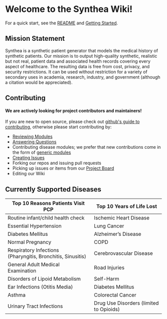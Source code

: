 # Welcome to the Synthea Wiki!

For a quick start, see the [README](https://github.com/synthetichealth/synthea/blob/master/README.md) and [Getting Started](https://github.com/synthetichealth/synthea/wiki/Getting-Started).

## Mission Statement

Synthea is a synthetic patient generator that models the medical history of synthetic patients. Our mission is to output high-quality synthetic, realistic but not real, patient data and associated health records covering every aspect of healthcare. The resulting data is free from cost, privacy, and security restrictions. It can be used without restriction for a variety of secondary uses in academia, research, industry, and government (although a citation would be appreciated).

## Contributing

#### We are actively looking for project contributors and maintainers! 

If you are new to open source, please check out [github's guide to contributing](https://guides.github.com/activities/contributing-to-open-source/), otherwise please start contributing by:

* [Reviewing Modules](https://github.com/synthetichealth/synthea/wiki/Module-Gallery)
* [Answering Questions](https://github.com/synthetichealth/synthea/wiki/Contributing)
* Contributing disease modules; we prefer that new contributions come in the form of [generic modules](https://github.com/synthetichealth/synthea/wiki/Generic-Module-Framework)
* [Creating Issues](https://github.com/synthetichealth/synthea/issues/new)
* Forking our repos and issuing pull requests
* Picking up issues or items from our [Project Board](https://github.com/synthetichealth/synthea/projects/1)
* Editing our Wiki

## Currently Supported Diseases

Top 10 Reasons Patients Visit PCP | Top 10 Years of Life Lost
----------------------------------|--------------------------
Routine infant/child health check | Ischemic Heart Disease
Essential Hypertension | Lung Cancer
Diabetes Mellitus | Alzheimer’s Disease
Normal Pregnancy | COPD
Respiratory Infections (Pharyngitis, Bronchitis, Sinusitis) | Cerebrovascular Disease
General Adult Medical Examination | Road Injuries
Disorders of Lipoid Metabolism | Self-Harm
Ear Infections (Otitis Media) | Diabetes Mellitus
Asthma | Colorectal Cancer
Urinary Tract Infections | Drug Use Disorders (limited to Opioids)